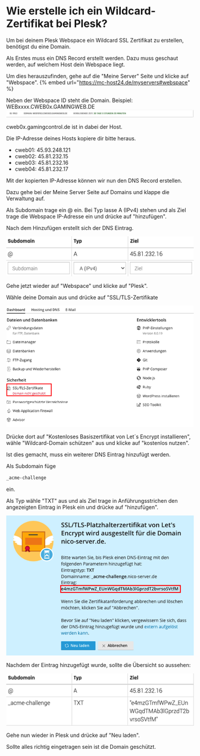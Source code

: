 # Wie erstelle ich ein Wildcard-Zertifikat bei Plesk?

Um bei deinem Plesk Webspace ein Wildcard SSL Zertifikat zu erstellen, benötigst du eine Domain.

Als Erstes muss ein DNS Record erstellt werden.
Dazu muss geschaut werden, auf welchem Host dein Webspace liegt.

Um dies herauszufinden, gehe auf die "Meine Server" Seite und klicke auf "Webspace".
{% embed url="https://mc-host24.de/myservers#webspace" %}

Neben der Webspace ID steht die Domain.
Beispiel: WEBxxxx.CWEB0x.GAMINGWEB.DE
![Webspace Übersicht](../.gitbook/assets/webspace-uebersicht.png)

cweb0x.gamingcontrol.de ist in dabei der Host.

Die IP-Adresse deines Hosts kopiere dir bitte heraus.

* cweb01: 45.93.248.121
* cweb02: 45.81.232.15
* cweb03: 45.81.232.16
* cweb04: 45.81.232.17

Mit der kopierten IP-Adresse können wir nun den DNS Record erstellen.

Dazu gehe bei der Meine Server Seite auf Domains und klappe die Verwaltung auf.

Als Subdomain trage ein @ ein. Bei Typ lasse A (IPv4) stehen und als Ziel trage die Webspace IP-Adresse ein und drücke auf "hinzufügen".

Nach dem Hinzufügen erstellt sich der DNS Eintrag.

![DNS Eintrag](../.gitbook/assets/webspace-dns-eintrag.png)

Gehe jetzt wieder auf "Webspace" und klicke auf "Plesk".

Wähle deine Domain aus und drücke auf "SSL/TLS-Zertifikate

![Plesk Übersicht](../.gitbook/assets/webspace-plesk-uebersicht.png)

Drücke dort auf "Kostenloses Basiszertifikat von Let´s Encrypt installieren", wähle "Wildcard-Domain schützen" aus und klicke auf "kostenlos nutzen".

Ist dies gemacht, muss ein weiterer DNS Eintrag hinzufügt werden.

Als Subdomain füge
```bash
_acme-challenge
```
ein.

Als Typ wähle "TXT" aus und als Ziel trage in Anführungsstrichen den angezeigten Eintrag in Plesk ein und drücke auf "hinzufügen".

![TXT Eintrag](../.gitbook/assets/webspace-plesk-txt-eintrag.png)

Nachdem der Eintrag hinzugefügt wurde, sollte die Übersicht so aussehen:

![Erstellter TXT Eintrag Plesk](../.gitbook/assets/webspace-dns-eintraege.png)

Gehe nun wieder in Plesk und drücke auf "Neu laden".

Sollte alles richtig eingetragen sein ist die Domain geschützt.